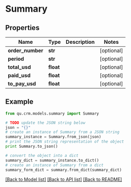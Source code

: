# Summary


## Properties
Name | Type | Description | Notes
------------ | ------------- | ------------- | -------------
**order_number** | **str** |  | [optional] 
**period** | **str** |  | [optional] 
**total_usd** | **float** |  | [optional] 
**paid_usd** | **float** |  | [optional] 
**to_pay_usd** | **float** |  | [optional] 

## Example

```python
from qu.crm.models.summary import Summary

# TODO update the JSON string below
json = "{}"
# create an instance of Summary from a JSON string
summary_instance = Summary.from_json(json)
# print the JSON string representation of the object
print Summary.to_json()

# convert the object into a dict
summary_dict = summary_instance.to_dict()
# create an instance of Summary from a dict
summary_form_dict = summary.from_dict(summary_dict)
```
[[Back to Model list]](../README.md#documentation-for-models) [[Back to API list]](../README.md#documentation-for-api-endpoints) [[Back to README]](../README.md)



